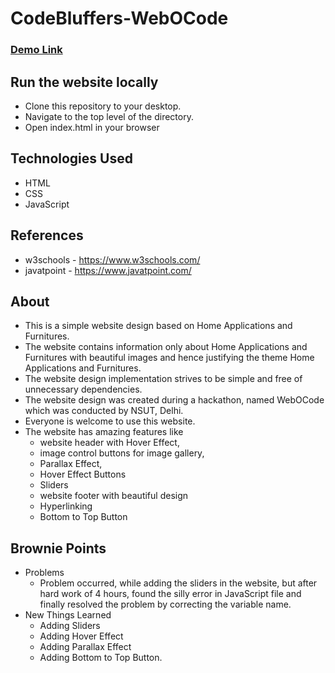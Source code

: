 # CodeBluffers-WebOCode 
### [Demo Link](https://arikeshis.github.io/CodeBluffers-WebOCode/WebOCode/)
## Run the website locally
 * Clone this repository to your desktop.
 * Navigate to the top level of the directory.
 * Open index.html in your browser
 
 ## Technologies Used
 * HTML
 * CSS
 * JavaScript

## References
 * w3schools  - https://www.w3schools.com/
 * javatpoint - https://www.javatpoint.com/

## About
 * This is a simple website design based on Home Applications and Furnitures.
 * The website contains information only about Home Applications and Furnitures with beautiful images and hence justifying the theme Home Applications and Furnitures.
 * The website design implementation strives to be simple and free of unnecessary dependencies.
 * The website design was created during a hackathon, named WebOCode which was conducted by NSUT, Delhi.
 * Everyone is welcome to use this website. 
 * The website has amazing features like 
	- website header with Hover Effect, 
	- image control buttons for image gallery, 
	- Parallax Effect, 
	- Hover Effect Buttons
	- Sliders
	- website footer with beautiful design
	- Hyperlinking
	- Bottom to Top Button


## Brownie Points
 * Problems 
   - Problem occurred, while adding the sliders in the website, but after hard work of 4 hours, found the silly error in JavaScript file and finally resolved the problem by correcting the variable name.
 * New Things Learned
   - Adding Sliders
   - Adding Hover Effect
   - Adding Parallax Effect
   - Adding Bottom to Top Button.
